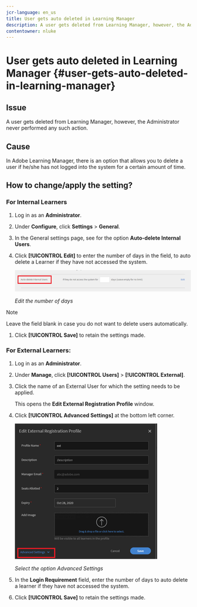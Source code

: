 ```yaml
---
jcr-language: en_us
title: User gets auto deleted in Learning Manager
description: A user gets deleted from Learning Manager, however, the Administrator never performed any such action.
contentowner: nluke
---
```



# User gets auto deleted in Learning Manager {#user-gets-auto-deleted-in-learning-manager}

## Issue

A user gets deleted from Learning Manager, however, the Administrator never performed any such action.

## Cause

In Adobe Learning Manager, there is an option that allows you to delete a user if he/she has not logged into the system for a certain amount of time.

## How to change/apply the setting?

### For Internal Learners

1. Log in as an **Administrator**.
1. Under **Configure**, click **Settings** > **General**.
1. In the General settings page, see for the option **Auto-delete Internal Users**.
1. Click **[!UICONTROL Edit]** to enter the number of days in the field, to auto delete a Learner if they have not accessed the system. 

   ![](assets/cp-autodelete-internal.png)

   *Edit the number of days*

>[!NOTE]
>
>   Leave the field blank in case you do not want to delete users automatically.


1. Click **[!UICONTROL Save]** to retain the settings made.

### For External Learners:

1. Log in as an **Administrator**.
1. Under **Manage**, click **[!UICONTROL Users]** > **[!UICONTROL External]**.
1. Click the name of an External User for which the setting needs to be applied.

   This opens the **Edit External Registration Profile** window.

1. Click **[!UICONTROL Advanced Settings]** at the bottom left corner.

   ![](assets/cp-autodelete-external.png)

   *Select the option Advanced Settings*

1. In the **Login Requirement** field, enter the number of days to auto delete a learner if they have not accessed the system. 
1. Click **[!UICONTROL Save]** to retain the settings made.
